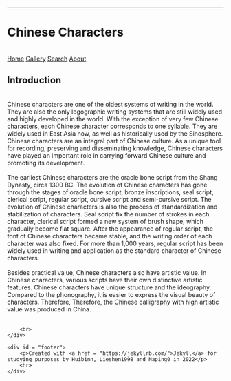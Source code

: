 ---
<head>
    <meta charset="utf-8">
    <title>Home</title>
    <link rel="stylesheet" href="/style.css">


</head>

<h1>Chinese Characters</h1>
<br/>
<body>
        <div class = "container">
        <nav>
            <a href="/Home">Home</a>
            <a href="/Gallery">Gallery</a>
            <a href="/Search ">Search</a>
            <a href="/about">About</a>
        </nav>
    </div>
    <h2>Introduction</h2>
    <div class = "content"> 
        <p><br />
Chinese characters are one of the oldest systems of writing in the world. They are also the only logographic writing systems that are still widely used and highly developed in the world. With the exception of very few Chinese characters, each Chinese character corresponds to one syllable. They are widely used in East Asia now, as well as historically used by the Sinosphere. Chinese characters are an integral part of Chinese culture. As a unique tool for recording, preserving and disseminating knowledge, Chinese characters have played an important role in carrying forward Chinese culture and promoting its development.<br />
<br />
The earliest Chinese characters are the oracle bone script from the Shang Dynasty, circa 1300 BC. The evolution of Chinese characters has gone through the stages of oracle bone script, bronze inscriptions, seal script, clerical script, regular script, cursive script and semi-cursive script. The evolution of Chinese characters is also the process of standardization and stabilization of characters. Seal script fix the number of strokes in each character, clerical script formed a new system of brush shape, which gradually become flat square. After the appearance of regular script, the font of Chinese characters became stable, and the writing order of each character was also fixed. For more than 1,000 years, regular script has been widely used in writing and application as the standard character of Chinese characters.<br />
<br />
Besides practical value, Chinese characters also have artistic value. In Chinese characters, various scripts have their own distinctive artistic features. Chinese characters have unique structure and the ideography. Compared to the phonography, it is easier to express the visual beauty of characters. Therefore, Therefore, the Chinese calligraphy with high artistic value was produced in China.<br />
<br /></p>

        <br>
    </div>

    <div id = "footer">
        <p>Created with <a href = "https://jekyllrb.com/">Jekyll</a> for studying purposes by Huibinn, Lieshen1998 and Naping0 in 2022</p>
        <br>
    </div>
</body>
